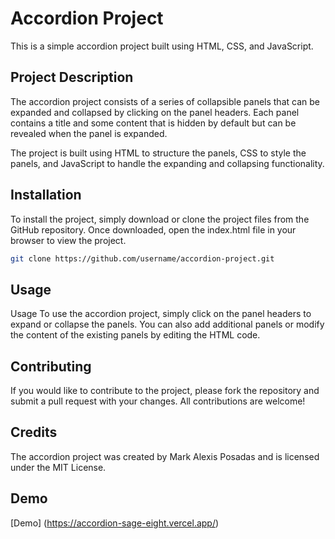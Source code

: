 # Accordion Project

This is a simple accordion project built using HTML, CSS, and JavaScript.

## Project Description

The accordion project consists of a series of collapsible panels that can be expanded and collapsed by clicking on the panel headers. Each panel contains a title and some content that is hidden by default but can be revealed when the panel is expanded.

The project is built using HTML to structure the panels, CSS to style the panels, and JavaScript to handle the expanding and collapsing functionality.

## Installation

To install the project, simply download or clone the project files from the GitHub repository. Once downloaded, open the index.html file in your browser to view the project.

```bash
git clone https://github.com/username/accordion-project.git
```

## Usage

Usage
To use the accordion project, simply click on the panel headers to expand or collapse the panels. You can also add additional panels or modify the content of the existing panels by editing the HTML code.

## Contributing

If you would like to contribute to the project, please fork the repository and submit a pull request with your changes. All contributions are welcome!

## Credits

The accordion project was created by Mark Alexis Posadas and is licensed under the MIT License.

## Demo

[Demo] (https://accordion-sage-eight.vercel.app/)
